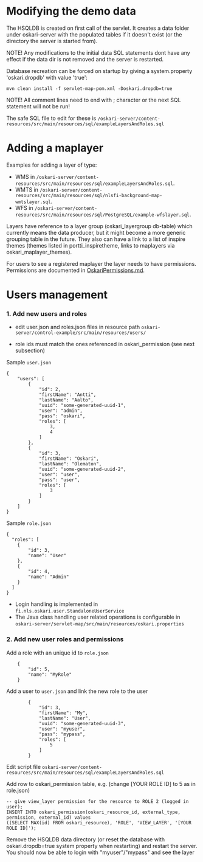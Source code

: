 # Modifying the demo data

The HSQLDB is created on first call of the servlet. It creates a data folder under oskari-server with the populated tables if it doesn't exist
(or the directory the server is started from).

NOTE! Any modifications to the initial data SQL statements dont have any effect if the data dir is not
removed and the server is restarted.

Database recreation can be forced on startup by giving a system.property 'oskari.dropdb' with value 'true':

    mvn clean install -f servlet-map-pom.xml -Doskari.dropdb=true

NOTE! All comment lines need to end with ; character or the next SQL statement will not be run!

The safe SQL file to edit for these is `/oskari-server/content-resources/src/main/resources/sql/exampleLayersAndRoles.sql`

# Adding a maplayer

Examples for adding a layer of type:

- WMS in `/oskari-server/content-resources/src/main/resources/sql/exampleLayersAndRoles.sql`.
- WMTS in `/oskari-server/content-resources/src/main/resources/sql/nlsfi-background-map-wmtslayer.sql`.
- WFS in `/oskari-server/content-resources/src/main/resources/sql/PostgreSQL/example-wfslayer.sql`.

Layers have reference to a layer group (oskari_layergroup db-table) which currently means the data producer, but it might become a more generic grouping table in the future. They also can have a link to a list of inspire themes (themes listed in portti_inspiretheme, links to maplayers via oskari_maplayer_themes).

For users to see a registered maplayer the layer needs to have permissions. Permissions are documented in [OskariPermissions.md](OskariPermissions.md).

# Users management

### 1. Add new users and roles

* edit user.json and roles.json files in resource path `oskari-server/control-example/src/main/resources/users/`

* role ids must match the ones referenced in oskari_permission (see next subsection)

Sample `user.json`

    {
        "users": [
            {
                "id": 2,
                "firstName": "Antti",
                "lastName": "Aalto",
                "uuid": "some-generated-uuid-1",
                "user": "admin",
                "pass": "oskari",
                "roles": [
                    3,
                    4
                ]
            },
            {
                "id": 3,
                "firstName": "Oskari",
                "lastName": "Olematon",
                "uuid": "some-generated-uuid-2",
                "user": "user",
                "pass": "user",
                "roles": [
                    3
                ]
            }
        ]
    }

Sample `role.json`

    {
      "roles": [
        {
            "id": 3,
            "name": "User"
        },
        {
            "id": 4,
            "name": "Admin"
        }
      ]
    }

* Login handling is implemented in `fi.nls.oskari.user.StandaloneUserService`
* The Java class handling user related operations is configurable in `oskari-server/servlet-map/src/main/resources/oskari.properties`

### 2. Add new user roles and permissions

Add a role with an unique id to `role.json`

        {
            "id": 5,
            "name": "MyRole"
        }

Add a user to `user.json` and link the new role to the user

            {
                "id": 3,
                "firstName": "My",
                "lastName": "User",
                "uuid": "some-generated-uuid-3",
                "user": "myuser",
                "pass": "mypass",
                "roles": [
                    5
                ]
            }


Edit script file `oskari-server/content-resources/src/main/resources/sql/exampleLayersAndRoles.sql`

Add row to oskari_permission table, e.g. (change [YOUR ROLE ID] to 5 as in role.json)

    -- give view_layer permission for the resource to ROLE 2 (logged in user);
    INSERT INTO oskari_permission(oskari_resource_id, external_type, permission, external_id) values
    ((SELECT MAX(id) FROM oskari_resource), 'ROLE', 'VIEW_LAYER', '[YOUR ROLE ID]');

Remove the HSQLDB data directory (or reset the database with oskari.dropdb=true system property when restarting) and restart the server. You should now be able to login with "myuser"/"mypass" and see the layer